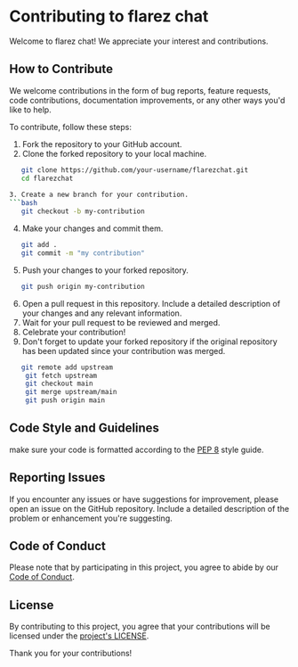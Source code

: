 # Contributing to flarez chat

Welcome to flarez chat! We appreciate your interest and contributions.

## How to Contribute

We welcome contributions in the form of bug reports, feature requests, code contributions, documentation improvements, or any other ways you'd like to help.

To contribute, follow these steps:

1. Fork the repository to your GitHub account.
2. Clone the forked repository to your local machine.
```bash
   git clone https://github.com/your-username/flarezchat.git
   cd flarezchat
   
3. Create a new branch for your contribution.
```bash
   git checkout -b my-contribution
```
4. Make your changes and commit them.
```bash
   git add .
   git commit -m "my contribution"
```
5. Push your changes to your forked repository.
```bash
   git push origin my-contribution
```
6. Open a pull request in this repository. Include a detailed description of your changes and any relevant information.
7. Wait for your pull request to be reviewed and merged.
8. Celebrate your contribution!
9. Don't forget to update your forked repository if the original repository has been updated since your contribution was merged.
```bash
   git remote add upstream
    git fetch upstream
    git checkout main
    git merge upstream/main
    git push origin main
```

## Code Style and Guidelines
make sure your code is formatted according to the [PEP 8](https://www.python.org/dev/peps/pep-0008/) style guide.

## Reporting Issues
If you encounter any issues or have suggestions for improvement, please open an issue on the GitHub repository. Include a detailed description of the problem or enhancement you're suggesting.

##  Code of Conduct
Please note that by participating in this project, you agree to abide by our [Code of Conduct](CODE_OF_CONDUCT.md).

## License
By contributing to this project, you agree that your contributions will be licensed under the [project's LICENSE](LICENSE).

Thank you for your contributions!
